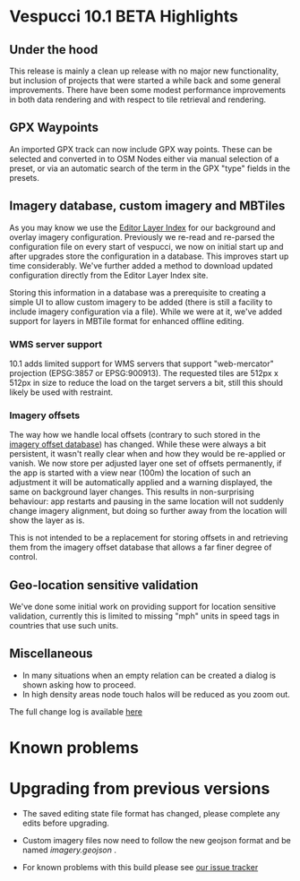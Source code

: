 # Vespucci 10.1 BETA Highlights
 
## Under the hood

This release is mainly a clean up release with no major new functionality, but inclusion of projects that were started a while back and some general improvements. There have been some modest performance improvements in both data rendering and with respect to tile retrieval and rendering.

## GPX Waypoints
 
An imported GPX track can now include GPX way points. These can be selected and converted in to OSM Nodes either via manual selection of a preset, or via an automatic search of the term in the GPX "type" fields in the presets.

## Imagery database, custom imagery and MBTiles

As you may know we use the [Editor Layer Index](https://github.com/osmlab/editor-layer-index) for our background and overlay imagery configuration. Previously we re-read and re-parsed the configuration file on every start of vespucci, we now on initial start up and after upgrades store the configuration in a database. This improves start up time considerably. We've further added a method to download updated 
configuration directly from the Editor Layer Index site.

Storing this information in a database was a prerequisite to creating a simple UI to allow custom imagery to be added (there is still a facility to include imagery configuration via a file). While we were at it, we've added support for layers in MBTile format for enhanced offline editing.

### WMS server support

10.1 adds limited support for WMS servers that support "web-mercator" projection (EPSG:3857 or EPSG:900913). The requested tiles are 512px x 512px in size to reduce the load on the target servers a bit, still this should likely be used with restraint.

### Imagery offsets

The way how we handle local offsets (contrary to such stored in the [imagery offset database](http://offsets.textual.ru/)) has changed. While 
these were always a bit persistent, it wasn't really clear when and how they would be re-applied or vanish. We now store per adjusted layer one set of offsets permanently, if the app is started with a view near (100m) the location of such an adjustment it will be automatically applied and a warning displayed, the same on background layer changes. This results in non-surprising behaviour: app restarts and pausing in the same location will not suddenly change imagery alignment, but doing so further away from the location will show the layer as is.

This is not intended to be a replacement for storing offsets in and retrieving them from the imagery offset database that allows a far finer degree of control.

## Geo-location sensitive validation

We've done some initial work on providing support for location sensitive validation, currently this is limited to missing "mph" units in speed tags in countries that use such units.

## Miscellaneous 

* In many situations when an empty relation can be created a dialog is shown asking how to proceed.
* In high density areas node touch halos will be reduced as you zoom out.

The full change log is available [here](https://github.com/MarcusWolschon/osmeditor4android/commits/master)

# Known problems

# Upgrading from previous versions

* The saved editing state file format has changed, please complete any edits before upgrading.

* Custom imagery files now need to follow the new geojson format and be named _imagery.geojson_ .

* For known problems with this build please see [our issue tracker](https://github.com/MarcusWolschon/osmeditor4android/issues)

